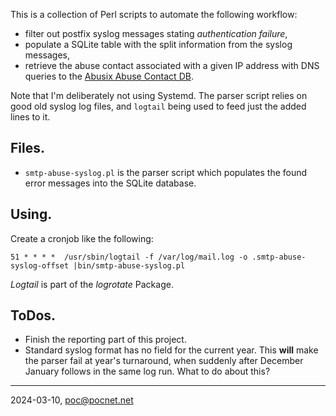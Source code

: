 This is a collection of Perl scripts to automate the following workflow:
- filter out postfix syslog messages stating *authentication failure*,
- populate a SQLite table with the split information from the syslog messages,
- retrieve the abuse contact associated with a given IP address with DNS queries to the [Abusix  Abuse Contact DB](https://docs.abusix.com/abuse-contact-db/5BScLdS3SxHV1giQYpXpKm).

Note that I'm deliberately not using Systemd. The parser script relies on good old syslog log files, and `logtail` being used to feed just the added lines to it.

## Files.
- `smtp-abuse-syslog.pl` is the parser script which populates the found error messages into the SQLite database.

## Using.
Create a cronjob like the following:
```
51 * * * *  /usr/sbin/logtail -f /var/log/mail.log -o .smtp-abuse-syslog-offset |bin/smtp-abuse-syslog.pl
```
*Logtail* is part of the *logrotate* Package.

## ToDos.
- Finish the reporting part of this project.
- Standard syslog format has no field for the current year. This **will** make the parser fail at year's turnaround, when suddenly after December January follows in the same log run. What to do about this?

----

2024-03-10, poc@pocnet.net
